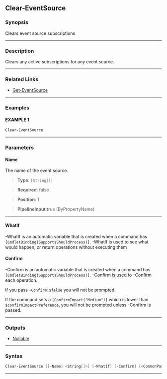 
Clear-EventSource
-----------------
### Synopsis
Clears event source subscriptions

---
### Description

Clears any active subscriptions for any event source.

---
### Related Links
* [Get-EventSource](Get-EventSource.md)



---
### Examples
#### EXAMPLE 1
```PowerShell
Clear-EventSource
```

---
### Parameters
#### **Name**

The name of the event source.



> **Type**: ```[String[]]```

> **Required**: false

> **Position**: 1

> **PipelineInput**:true (ByPropertyName)



---
#### **WhatIf**
-WhatIf is an automatic variable that is created when a command has ```[CmdletBinding(SupportsShouldProcess)]```.
-WhatIf is used to see what would happen, or return operations without executing them
#### **Confirm**
-Confirm is an automatic variable that is created when a command has ```[CmdletBinding(SupportsShouldProcess)]```.
-Confirm is used to -Confirm each operation.
    
If you pass ```-Confirm:$false``` you will not be prompted.
    
    
If the command sets a ```[ConfirmImpact("Medium")]``` which is lower than ```$confirmImpactPreference```, you will not be prompted unless -Confirm is passed.

---
### Outputs
* [Nullable](https://learn.microsoft.com/en-us/dotnet/api/System.Nullable)




---
### Syntax
```PowerShell
Clear-EventSource [[-Name] <String[]>] [-WhatIf] [-Confirm] [<CommonParameters>]
```
---


